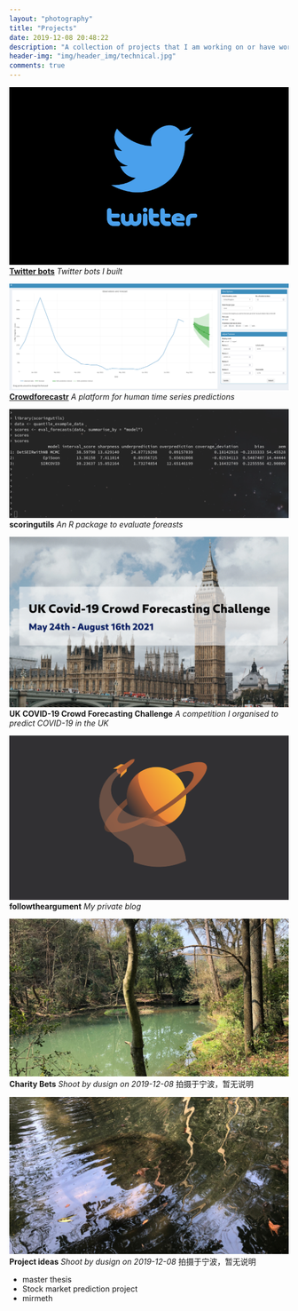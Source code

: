 ```yaml
---
layout: "photography"
title: "Projects"
date: 2019-12-08 20:48:22
description: "A collection of projects that I am working on or have worked on in the past."
header-img: "img/header_img/technical.jpg"
comments: true
---
```



[![twitter-logo](img/twitter.png)](/twitter-bots)
<strong>[Twitter bots](/twitter-bots)</strong>
<em>Twitter bots I built</em>
<span> </span>

[![crowdforecastr](img/crowdforecastr.png)](/crowdforecastr)
<strong>[Crowdforecastr](/crowdforecastr)</strong>
<em>A platform for human time series predictions</em>
<span></span>

[![scoringutils](img/scoringutils.png)](https://epiforecasts.io/scoringutils/)
<strong>scoringutils</strong>
<em>An R package to evaluate foreasts</em>
<span></span>

[![crowdforecasting challenge](img/Crowdforecasting-challenge-header.png)](https://www.crowdforecastr.org/2021/05/11/uk-challenge/)
<strong>UK COVID-19 Crowd Forecasting Challenge</strong>
<em>A competition I organised to predict COVID-19 in the UK</em>
<span></span>

![followtheargument](img/followtheargument.png)[](https://followtheargument.org)
<strong>followtheargument</strong>
<em>My private blog</em>
<span></span>

![绿水青山](photo/lsqs.jpeg)
<strong>Charity Bets</strong>
<em>Shoot by dusign on 2019-12-08</em>
<span>拍摄于宁波，暂无说明</span>

![涟漪](photo/ly.jpeg)
<strong>Project ideas</strong>
<em>Shoot by dusign on 2019-12-08</em>
<span>拍摄于宁波，暂无说明</span>

- master thesis
- Stock market prediction project
- mirmeth



